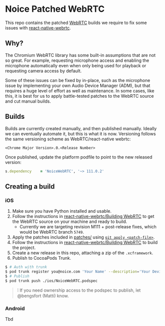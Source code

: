 # Noice Patched WebRTC

This repo contains the patched [WebRTC](https://webrtc.org/) builds we require to fix some issues with [react-native-webrtc](https://github.com/react-native-webrtc/react-native-webrtc).

## Why?

The Chromium WebRTC library has some built-in assumptions that are not so great. For example, requesting microphone access and enabling the microphone automatically even when only being used for playback or requesting camera access by default.

Some of these issues can be fixed by in-place, such as the microphone issue by implementing your own Audio Device Manager (ADM), but that requires a huge level of effort as well as maintenance. In some cases, like this, it is best for us to apply battle-tested patches to the WebRTC source and cut manual builds.

## Builds

Builds are currently created manually, and then published manually. Ideally we can eventually automate it, but this is what it is now. Versioning follows the same versioning scheme as WebRTC/react-native webrtc:

```
<Chrome Major Version>.0.<Release Number>
```

Once published, update the platform podfile to point to the new released version:

```ruby
s.dependency	= 'NoiceWebRTC', '~> 111.0.2'
```

## Creating a build

### iOS

1. Make sure you have Python installed and usable.
2. Follow the instructions in [react-native-webrtc/Building WebRTC](https://github.com/react-native-webrtc/react-native-webrtc/blob/master/Documentation/BuildingWebRTC.md) to get the WebRTC source on your machine and ready to build.
	- Currently we are targeting revision M111 + post-release fixes, which would be WebRTC branch `5749`.
3. Apply the patches included in [patches/](./patches) using [`git apply <patch-file>`](https://git-scm.com/docs/git-apply).
4. Follow the instructions in [react-native-webrtc/Building WebRTC](https://github.com/react-native-webrtc/react-native-webrtc/blob/master/Documentation/BuildingWebRTC.md#building) to build the project.
5. Create a new release in this repo, attaching a zip of the `.xcframework`.
6. Publish to CocoaPods Trunk.
```sh
$ # Auth with trunk
$ pod trunk register you@noice.com 'Your Name' --description='Your Device'
$ # Publish
$ pod trunk push ./ios/NoiceWebRTC.podspec
```
> ❕ If you need ownership access to the podspec to publish, let @bengsfort (Matti) know.

### Android

Tbd
